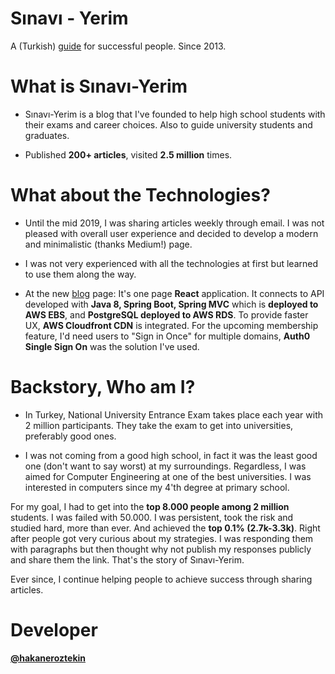 # Sınavı - Yerim
A (Turkish) [guide](https://sinaviyerim.com/) for successful people. Since 2013. 

# What is Sınavı-Yerim
* Sınavı-Yerim is a blog that I've founded to help high school students with their exams and career choices. Also to guide university students and graduates.

* Published **200+ articles**, visited **2.5 million** times.

# What about the Technologies?
* Until the mid 2019, I was sharing articles weekly through email. I was not pleased with overall user experience and decided to develop a modern and minimalistic (thanks Medium!) page. 

* I was not very experienced with all the technologies at first but learned to use them along the way.

* At the new [blog](https://blog.sinaviyerim.com) page: It's one page **React** application. It connects to API developed with **Java 8, Spring Boot, Spring MVC** which is **deployed to AWS EBS**, and **PostgreSQL deployed to AWS RDS**. To provide faster UX, **AWS Cloudfront CDN** is integrated. For the upcoming membership feature, I'd need users to "Sign in Once" for multiple domains, **Auth0 Single Sign On** was the solution I've used.
 
# Backstory, Who am I?
* In Turkey, National University Entrance Exam takes place each year with 2 million participants. They take the exam to get into universities, preferably good ones.

* I was not coming from a good high school, in fact it was the least good one (don't want to say worst) at my surroundings. Regardless, I was aimed for Computer Engineering at one of the best universities. I was interested in computers since my 4'th degree at primary school.

For my goal, I had to get into the **top 8.000 people among 2 million** students. I was failed with 50.000. I was persistent, took the risk and studied hard, more than ever. And achieved the **top 0.1% (2.7k-3.3k)**. Right after people got very curious about my strategies. I was responding them with paragraphs but then thought why not publish my responses publicly and share them the link. That's the story of Sınavı-Yerim. 

Ever since, I continue helping people to achieve success through sharing articles.

# Developer
**[@hakaneroztekin](https://github.com/hakaneroztekin)**
